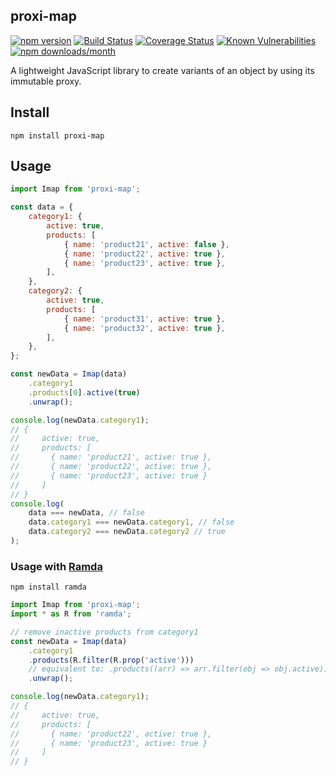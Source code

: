 ## proxi-map

[![npm version](https://img.shields.io/npm/v/proxi-map)](https://www.npmjs.com/package/proxi-map)
[![Build Status](https://travis-ci.com/akshay9136/proxi-map.svg?branch=main)](https://travis-ci.com/akshay9136/proxi-map)
[![Coverage Status](https://coveralls.io/repos/github/akshay9136/proxi-map/badge.svg?branch=main)](https://coveralls.io/github/akshay9136/proxi-map?branch=main)
[![Known Vulnerabilities](https://snyk.io/test/npm/proxi-map/badge.svg)](https://snyk.io/test/npm/proxi-map)
[![npm downloads/month](https://img.shields.io/npm/dm/proxi-map)](https://www.npmjs.com/package/proxi-map)

A lightweight JavaScript library to create variants of an object by using its immutable proxy.

## Install
`npm install proxi-map`

## Usage
```javascript
import Imap from 'proxi-map';

const data = {
    category1: {
        active: true,
        products: [
            { name: 'product21', active: false },
            { name: 'product22', active: true },
            { name: 'product23', active: true },
        ],
    },
    category2: {
        active: true,
        products: [
            { name: 'product31', active: true },
            { name: 'product32', active: true },
        ],
    },
};

const newData = Imap(data)
    .category1
    .products[0].active(true)
    .unwrap();

console.log(newData.category1);
// {
//     active: true,
//     products: [
//       { name: 'product21', active: true },
//       { name: 'product22', active: true },
//       { name: 'product23', active: true }
//     ]
// }
console.log(
    data === newData, // false
    data.category1 === newData.category1, // false
    data.category2 === newData.category2 // true
);
```

### Usage with [Ramda](https://www.npmjs.com/package/ramda)

`npm install ramda`

```javascript
import Imap from 'proxi-map';
import * as R from 'ramda';

// remove inactive products from category1
const newData = Imap(data)
    .category1
    .products(R.filter(R.prop('active')))
    // equivalent to: .products((arr) => arr.filter(obj => obj.active))
    .unwrap();

console.log(newData.category1);
// {
//     active: true,
//     products: [
//       { name: 'product22', active: true },
//       { name: 'product23', active: true }
//     ]
// }
```
